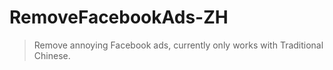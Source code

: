 # RemoveFacebookAds-ZH

> Remove annoying Facebook ads, currently only works with Traditional Chinese.


